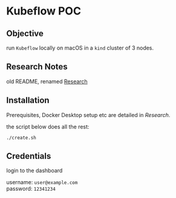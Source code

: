 # Kubeflow POC

## Objective 

run `Kubeflow` locally on macOS in a `kind` cluster of 3 nodes. 


## Research Notes
old README, renamed [Research](./Research.md)

## Installation 
Prerequisites, Docker Desktop setup etc are detailed in _Research_. 

the script below does all the rest:

~~~
./create.sh
~~~

## Credentials
login to the dashboard

username: `user@example.com`  
password: `12341234`


